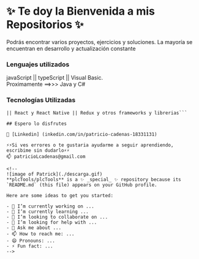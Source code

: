#  **✨ Te doy la Bienvenida a mis Repositorios ✨**

Podrás encontrar varios proyectos, ejercicios y soluciones.
La mayoría se encuentran en desarrollo y actualización constante

### Lenguajes utilizados
javaScript || typeScript || Visual Basic.<br/>
Proximamente ==>>> Java y C#

### Tecnologías Utilizadas
```Node || express || sequelize || Mongo || Firebase || PostgreSQL
|| React y React Native || Redux y otros frameworks y librerias```

## Espero lo disfrutes

💬 [Linkedin] (inkedin.com/in/patricio-cadenas-18331131)

⚡⚡Si ves errores o te gustaria ayudarme a seguir aprendiendo, escribime sin dudarlo⚡⚡
📫 patricioLcadenas@gmail.com

<!--
![image of Patrick](./descarga.gif)
**plcTools/plcTools** is a ✨ _special_ ✨ repository because its `README.md` (this file) appears on your GitHub profile.

Here are some ideas to get you started:

- 🔭 I’m currently working on ...
- 🌱 I’m currently learning ...
- 👯 I’m looking to collaborate on ...
- 🤔 I’m looking for help with ...
- 💬 Ask me about ...
- 📫 How to reach me: ...
- 😄 Pronouns: ...
- ⚡ Fun fact: ...
-->
